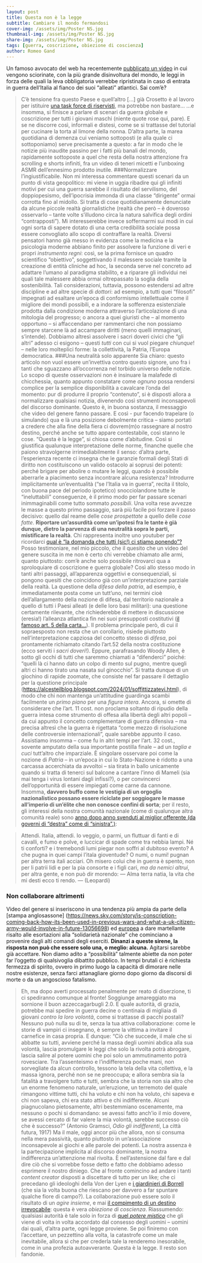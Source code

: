 ```yaml
---
layout: post
title: Questa non è la legge
subtitle: Cambiare il mondo fermandosi
cover-img: /assets/img/Poster NS.jpg
thumbnail-img: /assets/img/Poster NS.jpg
share-img: /assets/img/Poster NS.jpg
tags: [guerra, coscrizione, obiezione di coscienza]
author: Romeo Gand
---
```

Un famoso avvocato del web ha recentemente [pubblicato un video]( https://www.youtube.com/watch?v=WOFfKZ4Cs4U&ab_channel=AngeloGreco) in cui vengono sciorinate, con la più grande disinvoltura del mondo, le leggi in forza delle quali la leva obbligatoria verrebbe ripristinata in caso di entrata in guerra dell’Italia al fianco dei suoi “alleati” atlantici. Sai com’è? 
>C’è tensione fra questo Paese e quell’altro […] già Crosetto è al lavoro per istituire [una task force di riservisti](https://tg24.sky.it/politica/2024/01/29/crosetto-esercito-riservisti), ma potrebbe non bastare…
…e insomma, si finisce a parlare di scenari da guerra globale e coscrizione per tutti i giovani maschi (niente quote rose qui, pare). E se ne discorre così, informali e distesi, come se si trattasse del tutorial per cucinare la torta al limone della nonna. D’altra parte, la marea quotidiana di demenza cui veniamo sottoposti (e alla quale ci sottoponiamo) serve precisamente a questo: a far in modo che le notizie più inaudite passino per i fatti più banali del mondo, rapidamente sottoposte a quel che resta della nostra attenzione fra scrolling e shorts infiniti, fra un video di teneri micetti e l’unboxing ASMR dell’ennesimo prodotto inutile. 
###Normalizzare l’ingiustificabile. 
Non mi interessa commentare questi scenari da un punto di vista geopolitico: mi viene in uggia ribadire qui gli infiniti motivi per cui una guerra sarebbe il risultato del servilismo, del doppiopesismo, dell’ipocrisia immonda di una classe “dirigente” ormai corrotta fino al midollo. Si tratta di cose quotidianamente denunciate da alcune piccole realtà giornalistiche (realtà che però – è doveroso osservarlo – tante volte s’illudono circa la natura salvifica degli ordini “contrapposti”). 
Mi interesserebbe invece soffermarmi sui modi in cui ogni sorta di sapere dotato di una certa credibilità sociale possa essere convogliato allo scopo di contraffare la realtà.  Diversi pensatori hanno già messo in evidenza come la medicina e la psicologia moderne abbiano finito per assolvere la funzione di veri e propri *instrumenta regni*: così, se la prima fornisce un quadro scientifico “obiettivo”, soggettivando il malessere sociale tramite la creazione di entità cliniche ad hoc, la seconda serve nel concreto ad adattare l’umano al paradigma stabilito, e a riparare gli individui nei quali tale malessere abbia ormai oltrepassato la soglia della sostenibilità. Tali considerazioni, tuttavia, possono estendersi ad altre discipline e ad altre specie di *dottori*: ad esempio, a tutti quei “filosofi” impegnati ad esaltare un’epoca di conformismo intellettuale come il migliore dei mondi possibili, e a indorare la sofferenza esistenziale prodotta dalla condizione moderna attraverso l’articolazione di una mitologia del progresso; o ancora a quei giuristi che – al momento opportuno – si affaccendano per rammentarci che non possiamo sempre starcene là ad accampare diritti (meno quelli immaginari, s’intende). Dobbiamo altresì assolvere i sacri doveri civici che “gli altri” adesso ci esigono – questi *tutti* con cui si vuol piegare *chiunque*! – nelle loro molteplici forme: la collettività, la Patria, l’Europa democratica.
###Una neutralità solo apparente
Sia chiaro: questo articolo non vuol essere un’invettiva contro questo signore, uno fra i tanti che sguazzano all’occorrenza nel torbido universo delle notizie. Lo scopo di queste osservazioni non è insinuare la malafede di chicchessia, quanto appunto constatare come *ognuno* possa rendersi complice per la semplice disponibilità a cavalcare l’onda del momento: pur di produrre il proprio “contenuto”, si è disposti allora a normalizzare qualsiasi notizia, divenendo così strumenti inconsapevoli del discorso dominante. Questo è, in buona sostanza, il messaggio che video del genere fanno passare. E così - pur facendo trapelare (o simulando) qua e là una posizione debolmente critica – siamo portati a credere che alla fine della fiera ci dovrem(m)o rassegnare al nostro destino, perché anche se tutto appare contestabile, così stanno le cose. “Questa è la legge”, si chiosa come d’abitudine.
Così si giustifica qualunque interpretazione delle norme, finanche quelle che paiono stravolgerne irrimediabilmente il senso: d’altra parte, l’esperienza recente ci insegna che le garanzie formali degli Stati di diritto non costituiscono un valido ostacolo ai soprusi dei potenti: perché brigare per abolire o mutare le leggi, quando è possibile aberrarle a piacimento senza incontrare alcuna resistenza?
Introdurre implicitamente un’eventualità (“se l’Italia va in guerra”, recita il titolo, con buona pace del periodo ipotetico) snocciolandone tutte le “ineluttabili” conseguenze, è il primo modo per far passare scenari inimmaginabili come tutto sommato *possibili*. Una volta rese avvezze le masse a questo primo passaggio, sarà più facile poi forzare il passo decisivo: quello dal reame delle *cose prospettate* a quello delle *cose fatte*. **Riportare un’assurdità come un’ipotesi fra le tante è già dunque, dietro la parvenza di una neutralità sopra le parti, mistificare la realtà**. Chi rappresenta inoltre uno youtuber per ricordarci [qual è “la domanda che tutti (sic!) ci stiamo ponendo”?](https://www.youtube.com/watch?v=WOFfKZ4Cs4U&ab_channel=AngeloGreco&t=0m43s) Posso testimoniare, nel mio piccolo, che il quesito che un video del genere suscita in me non è certo chi verrebbe chiamato alle armi, quanto piuttosto: com’è anche solo possibile ritrovarci qua a sproloquiare di coscrizione e guerra globale?
Così allo stesso modo in tanti altri passaggi, all’apparenza oggettivi e consequenziali, si pongono quesiti che coincidono già con un’interpretazione parziale della realtà. 
La questione della *difesa della patria*, ad esempio, è immediatamente posta come un tutt’uno, nei termini cioè dell’allargamento della nozione di difesa, dal territorio nazionale a quello di tutti i Paesi alleati (e delle loro basi militari): una questione certamente rilevante, che richiederebbe di mettere in discussione (eresia!) l’alleanza atlantica fin nei suoi presupposti costitutivi ([il famoso art. 5 della carta…]( https://www.esquire.com/it/news/politica/a44438623/cosa-dice-larticolo-5-della-nato/)). 
Il problema principale però, di cui il sopraesposto non resta che un corollario, risiede piuttosto nell’interpretazione capziosa del concetto stesso di *difesa*, poi prontamente richiamato citando l’art.52 della nostra costituzione (ecco serviti i *sacri doveri*!). Eppure, parafrasando Woody Allen, è sotto gli occhi di tutti che saremmo chiamati a “difenderci” poiché: “quelli là ci hanno dato un colpo di mento sul pugno, mentre quegli altri ci hanno tirato una nasata sul ginocchio”. Si tratta dunque di un giochino di rapide zoomate, che consiste nel far passare il dettaglio per la questione principale (https://alcesteilblog.blogspot.com/2024/01/soffittizzatevi.html), di modo che chi non mantenga un’attitudine guardinga scambi facilmente un *primo piano* per una *figura intera*.
Ancora, si omette di considerare che l’art. 11 cost. non proclama soltanto di ripudio della guerra intesa come strumento di offesa alla libertà degli altri popoli – da cui appunto il concetto complementare di guerra difensiva – ma precisa altresì che la guerra è rigettata “come mezzo di risoluzione delle controversie internazionali”, quale sarebbe appunto il caso.  Assistiamo insomma – come fu in altri tempi per l’art. 32 cost., sovente amputato della sua importante postilla finale – ad un *taglia e cuci* tutt’altro che imparziale.
È singolare osservare poi come la nozione di *Patria* – in un’epoca in cui lo Stato-Nazione è ridotto a una carcassa accerchiata da avvoltoi – sia tirata in ballo unicamente quando si tratta di tenerci sul balcone a cantare l’inno di Mameli (sia mai tenga i virus lontani dagli infissi?), o per convincerci dell’opportunità di essere impiegati come carne da cannone. Insomma, **davvero buffo come le vestigia di un orgoglio nazionalistico possano essere riciclate per soggiogare le masse all’imperio di un’élite che non conosce confini di sorta**; per il resto, gli interessi della nostra comunità nazionale (come di qualunque altra comunità reale) sono [anno dopo anno svenduti al miglior offerente (da governi di “destra” come di “sinistra”.)](https://www.weltanschauung.info/2024/01/svendita-italia.html?m=1):

>Attendi. Italia, attendi. Io veggio, o parmi,
un fluttuar di fanti e di cavalli,
e fumo e polve, e luccicar di spade
come tra nebbia lampi.
Né ti conforti? e i tremebondi lumi
piegar non soffri al dubitoso evento?
A che pugna in quei campi
l’itala gioventude? O numi, o numi!
pugnan per altra terra itali acciari.
Oh misero colui che in guerra è spento,
non per li patrii lidi e per la pia
consorte e i figli cari,
*ma da nemici altrui*,
per altra gente, e non può dir morendo:
— Alma terra natia,
la vita che mi desti ecco ti rendo. —
(Leopardi)
### Non collaborare altrimenti
Video del genere si inseriscono in una tendenza più ampia da parte della [stampa anglosassone] (https://news.sky.com/story/is-conscription-coming-back-how-its-been-used-in-previous-wars-and-what-a-uk-citizen-army-would-involve-in-future-13056698) ed [europea]( https://www.politico.eu/article/we-need-to-be-ready-for-war-with-putin-says-romanias-top-general/) a dare martellante risalto alle esortazioni alla “solidarietà nazionale” che cominciano a provenire dagli alti comandi degli eserciti. **Dinanzi a queste sirene, la risposta non può che essere solo una, o meglio: alcuna.**
Agitarsi sarebbe già accettare. Non diamo adito a “possibilità” talmente abiette da non poter far l’oggetto di qualsivoglia dibattito pubblico. In tempi brutali ci è richiesta fermezza di spirito, ovvero in primo luogo la capacità di dimorare nelle nostre esistenze, senza farci attanagliare giorno dopo giorno da discorsi di morte o da un angoscioso fatalismo. 
>Eh, ma dopo averti processato penalmente per reato di diserzione, ti ci spediranno comunque al fronte!
Soggiunge amareggiato ma sornione il buon azzeccagarbugli 2.0. E quale autorità, di grazia, potrebbe mai spedire in guerra decine o centinaia di migliaia di giovani *contro la loro volontà*, come si trattasse di pacchi postali? Nessuno può nulla su di te, senza la tua attiva collaborazione: come le storie di vampiri ci insegnano, è sempre la vittima a invitare il carnefice in casa propria. E dunque:
>“Ciò che succede, il male che si abbatte su tutti, avviene perché la massa degli uomini abdica alla sua volontà, lascia promulgare le leggi che solo la rivolta potrà abrogare, lascia salire al potere uomini che poi solo un ammutinamento potrà rovesciare. Tra l’assenteismo e l’indifferenza poche mani, non sorvegliate da alcun controllo, tessono la tela della vita collettiva, e la massa ignora, perché non se ne preoccupa; e allora sembra sia la fatalità a travolgere tutto e tutti, sembra che la storia non sia altro che un enorme fenomeno naturale, un’eruzione, un terremoto del quale rimangono vittime tutti, chi ha voluto e chi non ha voluto, chi sapeva e chi non sapeva, chi era stato attivo e chi indifferente. Alcuni piagnucolano pietosamente, altri bestemmiano oscenamente, ma nessuno o pochi si domandano: se avessi fatto anch’io il mio dovere, se avessi cercato di far valere la mia volontà, sarebbe successo ciò che è successo?” (Antonio Gramsci, *Odio gli indifferenti*, La città futura, 1917)
Ma il male, oggi ancor più che allora, non si consuma nella mera passività, quanto piuttosto in un’associazione inconsapevole ai giochi e alle parole dei potenti. La nostra assenza è la partecipazione implicita al discorso dominante, la nostra indifferenza un’attenzione mal rivolta. È nell’astensione dal fare e dal dire ciò che si vorrebbe fosse detto e fatto che dobbiamo adesso esprimere il nostro diniego. Che al fronte comincino ad andare i tanti *content creator* disposti a discettare di tutto per un like; che ci precedano gli ideologhi della Von der Lyen e [i giardinieri di Borrell](https://www.kulturjam.it/news/discorso-colonialista-di-josep-borrell/) (che sia la volta buona che riescano per davvero a far spuntare qualche fiore di campo?). La collaborazione può essere solo il risultato di un *agire insieme*, e mai [il compimento di un destino irrevocabile](https://ilpedante.info/post/nolite-ergo-solliciti): questa è vera *obiezione di coscienza*. 
Riassumendo: qualsiasi autorità è tale solo in forza di [quel *potere mistico*]( https://bribes.org/trismegiste/es3ch13.htm) che gli viene di volta in volta accordato dal consesso degli uomini – uomini dai quali, d’altra parte, ogni legge proviene. Se poi finiremo con l’accettare, un pezzettino alla volta, la catastrofe come un male inevitabile, allora sì che per crederla tale la renderemo inesorabile, come in una profezia autoavverante.
Questa è la legge. Il resto son fandonie.
